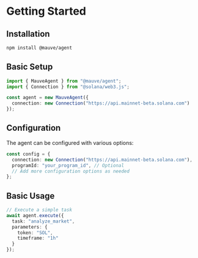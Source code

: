 # Getting Started

## Installation

```bash
npm install @mauve/agent
```

## Basic Setup

```typescript
import { MauveAgent } from "@mauve/agent";
import { Connection } from "@solana/web3.js";

const agent = new MauveAgent({
  connection: new Connection("https://api.mainnet-beta.solana.com")
});
```

## Configuration

The agent can be configured with various options:

```typescript
const config = {
  connection: new Connection("https://api.mainnet-beta.solana.com"),
  programId: "your_program_id", // Optional
  // Add more configuration options as needed
};
```

## Basic Usage

```typescript
// Execute a simple task
await agent.execute({
  task: "analyze_market",
  parameters: {
    token: "SOL",
    timeframe: "1h"
  }
});
```